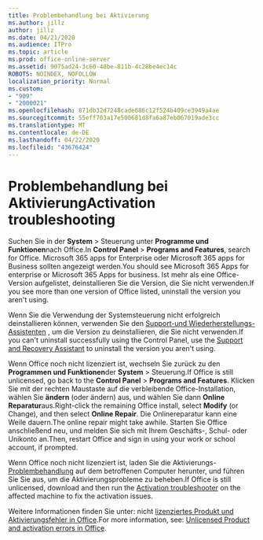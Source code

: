 ```yaml
---
title: Problembehandlung bei Aktivierung
ms.author: jillz
author: jillz
ms.date: 04/21/2020
ms.audience: ITPro
ms.topic: article
ms.prod: office-online-server
ms.assetid: 9075ad24-3c60-48be-811b-4c28be4ec14c
ROBOTS: NOINDEX, NOFOLLOW
localization_priority: Normal
ms.custom:
- "909"
- "2000021"
ms.openlocfilehash: 871db32d7248cade686c12f524b409ce3949a4ae
ms.sourcegitcommit: 55eff703a17e500681d8fa6a87eb067019ade3cc
ms.translationtype: MT
ms.contentlocale: de-DE
ms.lasthandoff: 04/22/2020
ms.locfileid: "43676424"
---
```

# <a name="activation-troubleshooting"></a><span data-ttu-id="298c9-102">Problembehandlung bei Aktivierung</span><span class="sxs-lookup"><span data-stu-id="298c9-102">Activation troubleshooting</span></span>

<span data-ttu-id="298c9-103">Suchen Sie in der **System** \> Steuerung unter **Programme und Funktionen**nach Office.</span><span class="sxs-lookup"><span data-stu-id="298c9-103">In **Control Panel** \> **Programs and Features**, search for Office.</span></span> <span data-ttu-id="298c9-104">Microsoft 365 apps for Enterprise oder Microsoft 365 apps for Business sollten angezeigt werden.</span><span class="sxs-lookup"><span data-stu-id="298c9-104">You should see Microsoft 365 Apps for enterprise or Microsoft 365 Apps for business.</span></span> <span data-ttu-id="298c9-105">Ist mehr als eine Office-Version aufgelistet, deinstallieren Sie die Version, die Sie nicht verwenden.</span><span class="sxs-lookup"><span data-stu-id="298c9-105">If you see more than one version of Office listed, uninstall the version you aren't using.</span></span>
  
<span data-ttu-id="298c9-106">Wenn Sie die Verwendung der Systemsteuerung nicht erfolgreich deinstallieren können, verwenden Sie den [Support-und Wiederherstellungs-Assistenten](https://aka.ms/SARA-OfficeUninstall-Alchemy) , um die Version zu deinstallieren, die Sie nicht verwenden.</span><span class="sxs-lookup"><span data-stu-id="298c9-106">If you can't uninstall successfully using the Control Panel, use the [Support and Recovery Assistant](https://aka.ms/SARA-OfficeUninstall-Alchemy) to uninstall the version you aren't using.</span></span>
  
<span data-ttu-id="298c9-107">Wenn Office noch nicht lizenziert ist, wechseln Sie zurück zu den **Programmen und Funktionen**der **System** \> Steuerung.</span><span class="sxs-lookup"><span data-stu-id="298c9-107">If Office is still unlicensed, go back to the **Control Panel** \> **Programs and Features**.</span></span> <span data-ttu-id="298c9-108">Klicken Sie mit der rechten Maustaste auf die verbleibende Office-Installation, wählen Sie **ändern** (oder ändern) aus, und wählen Sie dann **Online Reparatur**aus.</span><span class="sxs-lookup"><span data-stu-id="298c9-108">Right-click the remaining Office install, select **Modify** (or Change), and then select **Online Repair**.</span></span> <span data-ttu-id="298c9-109">Die Onlinereparatur kann eine Weile dauern.</span><span class="sxs-lookup"><span data-stu-id="298c9-109">The online repair might take awhile.</span></span> <span data-ttu-id="298c9-110">Starten Sie Office anschließend neu, und melden Sie sich mit Ihrem Geschäfts-, Schul- oder Unikonto an.</span><span class="sxs-lookup"><span data-stu-id="298c9-110">Then, restart Office and sign in using your work or school account, if prompted.</span></span>
  
<span data-ttu-id="298c9-111">Wenn Office noch nicht lizenziert ist, laden Sie die Aktivierungs- [Problembehandlung](https://aka.ms/SARA-OfficeActivation-Alchemy) auf dem betroffenen Computer herunter, und führen Sie Sie aus, um die Aktivierungsprobleme zu beheben.</span><span class="sxs-lookup"><span data-stu-id="298c9-111">If Office is still unlicensed, download and then run the [Activation troubleshooter](https://aka.ms/SARA-OfficeActivation-Alchemy) on the affected machine to fix the activation issues.</span></span>
  
<span data-ttu-id="298c9-112">Weitere Informationen finden Sie unter: nicht [lizenziertes Produkt und Aktivierungsfehler in Office](https://support.office.com/article/0d23d3c0-c19c-4b2f-9845-5344fedc4380).</span><span class="sxs-lookup"><span data-stu-id="298c9-112">For more information, see: [Unlicensed Product and activation errors in Office](https://support.office.com/article/0d23d3c0-c19c-4b2f-9845-5344fedc4380).</span></span>
